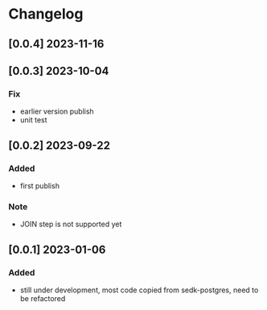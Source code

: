 # Changelog
<!-- https://keepachangelog.com/en/1.0.0/ -->

## [0.0.4]  2023-11-16

## [0.0.3]  2023-10-04
### Fix
- earlier version publish
- unit test

## [0.0.2]  2023-09-22
### Added
- first publish
### Note
- JOIN step is not supported yet

## [0.0.1]  2023-01-06
### Added
- still under development, most code copied from sedk-postgres, need to be refactored
